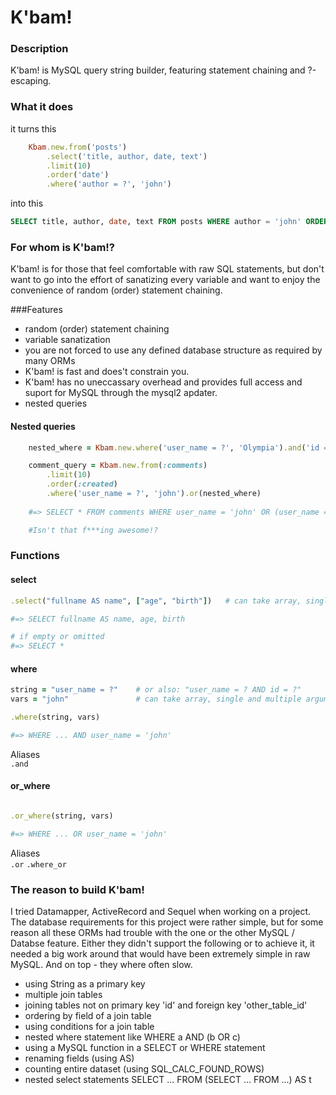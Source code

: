 K'bam!
======

### Description
K'bam! is MySQL query string builder, featuring statement chaining and ?-escaping.

### What it does

it turns this 
```ruby
	Kbam.new.from('posts')
		.select('title, author, date, text')
		.limit(10)
		.order('date') 
		.where('author = ?', 'john')
```
into this
```sql
SELECT title, author, date, text FROM posts WHERE author = 'john' ORDER BY date ASC LIMIT 10 
```

### For whom is K'bam!?
K'bam! is for those that feel comfortable with raw SQL statements, but don't want to go into the effort of sanatizing every variable and want to enjoy the convenience of random (order) statement chaining.

###Features
- random (order) statement chaining
- variable sanatization
- you are not forced to use any defined database structure as required by many ORMs
- K'bam! is fast and does't constrain you.
- K'bam! has no uneccassary overhead and provides full access and suport for MySQL through the mysql2 apdater.
- nested queries



#### Nested queries
```ruby
	nested_where = Kbam.new.where('user_name = ?', 'Olympia').and('id = ?', 120)

	comment_query = Kbam.new.from(:comments)
		.limit(10)
		.order(:created)
		.where('user_name = ?', 'john').or(nested_where)
	
	#=> SELECT * FROM comments WHERE user_name = 'john' OR (user_name = 'Olympia' AND id = 120) ORDER BY `created` ASC LIMIT 10

	#Isn't that f***ing awesome!?

```
### Functions

#### select

```ruby
.select("fullname AS name", ["age", "birth"])	# can take array, single and multiple arguments

#=> SELECT fullname AS name, age, birth

# if empty or omitted
#=> SELECT *

```


#### where

```ruby
string = "user_name = ?" 	# or also: "user_name = ? AND id = ?"
vars = "john" 				# can take array, single and multiple arguments

.where(string, vars)

#=> WHERE ... AND user_name = 'john'
```
Aliases  
`.and`

#### or_where

```ruby

.or_where(string, vars)

#=> WHERE ... OR user_name = 'john'
```
Aliases  
`.or`
`.where_or`



### The reason to build K'bam!
I tried Datamapper, ActiveRecord and Sequel when working on a project. The database requirements for this project were rather simple, but for some reason all these ORMs had trouble with the one or the other MySQL / Databse feature. Either they didn't support the following or to achieve it, it needed a big work around that would have been extremely simple in raw MySQL. And on top - they where often slow.
- using String as a primary key
- multiple join tables
- joining tables not on primary key 'id' and foreign key 'other_table_id'
- ordering by field of a join table
- using conditions for a join table
- nested where statement like WHERE a AND (b OR c)
- using a MySQL function in a SELECT or WHERE statement
- renaming fields (using AS)
- counting entire dataset (using SQL_CALC_FOUND_ROWS)
- nested select statements SELECT ... FROM (SELECT ... FROM ...) AS t 
